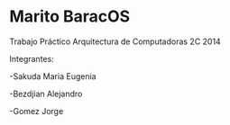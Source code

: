 # Marito BaracOS #

Trabajo Práctico Arquitectura de Computadoras 2C 2014

Integrantes:

-Sakuda Maria Eugenia

-Bezdjian Alejandro

-Gomez Jorge
